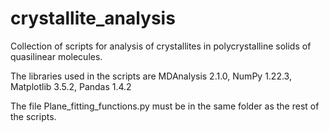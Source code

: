 # crystallite_analysis
Collection of scripts for analysis of crystallites in polycrystalline solids of quasilinear molecules.

The libraries used in the scripts are MDAnalysis 2.1.0, NumPy 1.22.3, Matplotlib 3.5.2, Pandas 1.4.2

The file Plane_fitting_functions.py must be in the same folder as the rest of the scripts. 
